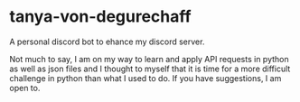 # tanya-von-degurechaff
A personal discord bot to ehance my discord server.

Not much to say, I am on my way to learn and apply API requests in python as well as json files and I thought to myself that it is time for a more difficult challenge in python than what I used to do.
If you have suggestions, I am open to.
